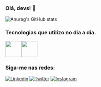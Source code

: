 ### Olá, devs! 👋

![Anurag's GitHub stats](https://github-readme-stats.vercel.app/api?username=flawiin&theme=onedark&show_icons=true)

### Tecnologias que utilizo no dia a dia.
<img width="50px" heidth="50px" src="https://cdn.jsdelivr.net/gh/devicons/devicon/icons/html5/html5-original-wordmark.svg" /><img width="50px" heith="50px" src="https://cdn.jsdelivr.net/gh/devicons/devicon/icons/css3/css3-original-wordmark.svg" />

### Siga-me nas redes:

[![Linkedin](https://img.shields.io/badge/LinkedIn-0077B5?style=for-the-badge&logo=linkedin&logoColor=white)](https://www.linkedin.com/in/flavio-pimentel-04833989/)
[![Twitter](https://img.shields.io/badge/Twitter-1DA1F2?style=for-the-badge&logo=twitter&logoColor=white)](https://twitter.com/real_pimentel)
[![Instagram](https://img.shields.io/badge/Instagram-E4405F?style=for-the-badge&logo=instagram&logoColor=white)](https://www.instagram.com/real_pimentel/)

          
          
          
          
